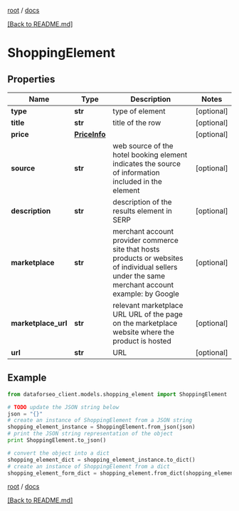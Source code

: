 [root](./../ "root") / [docs](./ "docs")

[[Back to README.md]](./../README.md "[Back to README.md]")

# ShoppingElement

## Properties

Name | Type | Description | Notes
------------ | ------------- | ------------- | -------------
**type** | **str** | type of element | [optional]
**title** | **str** | title of the row | [optional]
**price** | [**PriceInfo**](PriceInfo.md) |  | [optional]
**source** | **str** | web source of the hotel booking element indicates the source of information included in the element | [optional]
**description** | **str** | description of the results element in SERP | [optional]
**marketplace** | **str** | merchant account provider commerce site that hosts products or websites of individual sellers under the same merchant account example: by Google | [optional]
**marketplace_url** | **str** | relevant marketplace URL URL of the page on the marketplace website where the product is hosted | [optional]
**url** | **str** | URL | [optional]

## Example

```python
from dataforseo_client.models.shopping_element import ShoppingElement

# TODO update the JSON string below
json = "{}"
# create an instance of ShoppingElement from a JSON string
shopping_element_instance = ShoppingElement.from_json(json)
# print the JSON string representation of the object
print ShoppingElement.to_json()

# convert the object into a dict
shopping_element_dict = shopping_element_instance.to_dict()
# create an instance of ShoppingElement from a dict
shopping_element_form_dict = shopping_element.from_dict(shopping_element_dict)
```

  

[root](./../ "root") / [docs](./ "docs")

[[Back to README.md]](./../README.md "[Back to README.md]")
